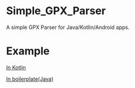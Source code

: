 # Simple_GPX_Parser
A simple GPX Parser for Java/Kotlin/Android apps.

# Example
[In Kotlin](../tree/master/lib/src/test/kotlin/SimpleGPX/SimpleGPXTest.kt)

[In boilerplate(Java)](../tree/master/lib/src/test/kotlin/SimpleGPX/SimpleGPXTest.java)
